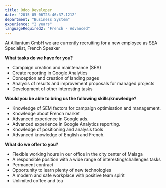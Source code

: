```yaml
---
title: Odoo Developer
date: "2015-05-06T23:46:37.121Z"
department: "Business System"
experience: "2 years"
languageRequired2: "French - Advanced"
---
```


At Alliantum GmbH we are currently recruiting for a new employee as SEA Specialist, French Speaker

**What tasks do we have for you?**

- Campaign creation and maintenance (SEA)
- Create reporting in Google Analytics
- Conception and creation of landing pages
- Analysis of results and improvement proposals for managed projects
- Development of other interesting tasks

**Would you be able to bring us the following skills/knowledge?**

- Knowledge of SEM factors for campaign optimisation and management.
- Knowledge about French market
- Advanced experience in Google ads.
- Advanced experience in Google Analytics reporting.
- Knowledge of positioning and analysis tools
- Advanced knowledge of English and French.

**What do we offer to you?**

- Flexible working hours in our office in the city center of Malaga
- A responsible position with a wide range of interesting/challenges tasks
- Permanent contract
- Opportunity to learn plenty of new technologies
- A modern and safe workplace with positive team spirit
- Unlimited coffee and tea
